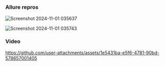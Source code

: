 #
#
#
#
### Allure repros
![Screenshot 2024-11-01 035637](https://github.com/user-attachments/assets/8ae1445a-2627-4639-8762-0aad99cebc27)


![Screenshot 2024-11-01 035743](https://github.com/user-attachments/assets/7937253b-888e-43e7-b749-d655c69543fc)



### Video


https://github.com/user-attachments/assets/1e5431ba-e5f6-4781-90bd-578657001405

